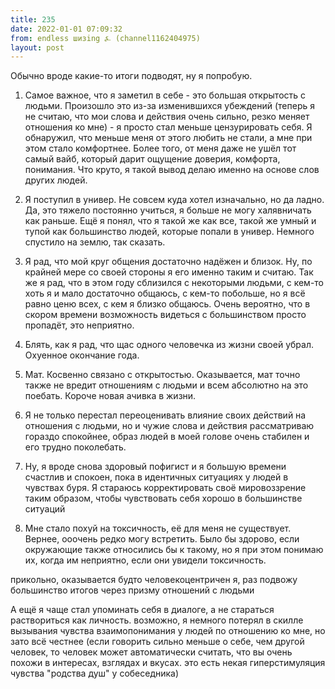 ```yaml
---
title: 235
date: 2022-01-01 07:09:32
from: endless шизing ⍼ (channel1162404975)
layout: post
---
```


Обычно вроде какие-то итоги подводят, ну я попробую.

1. Самое важное, что я заметил в себе - это бо‌льшая открытость с людьми. Произошло это из-за изменившихся убеждений (теперь я не считаю, что мои слова и действия очень сильно, резко меняет отношения ко мне) - я просто стал меньше цензурировать себя. 
Я обнаружил, что меньше меня от этого любить не стали, а мне при этом стало комфортнее. 
Более того, от меня даже не ушёл тот самый вайб, который дарит ощущение доверия, комфорта, понимания. Что круто, я такой вывод делаю именно на основе слов других людей. 

2. Я поступил в универ. Не совсем куда хотел изначально, но да ладно.
Да, это тяжело постоянно учиться, я больше не могу халявничать как раньше. Ещё я понял, что я такой же как все, такой же умный и тупой как большинство людей, которые попали в универ. Немного спустило на землю, так сказать.

3. Я рад, что мой круг общения достаточно надёжен и близок. Ну, по крайней мере со своей стороны я его именно таким и считаю. Так же я рад, что в этом году сблизился с некоторыми людьми, с кем-то хоть я и мало достаточно общаюсь, с кем-то побольше, но я всё равно ценю всех, с кем я близко общаюсь. Очень вероятно, что в скором времени возможность видеться с большинством просто пропадёт, это неприятно.

4. Блять, как я рад, что щас одного человечка из жизни своей убрал. Охуенное окончание года.

5. Мат. Косвенно связано с открытостью. Оказывается, мат точно также не вредит отношениям с людьми и всем абсолютно на это поебать. Короче новая ачивка в жизни.

6. Я не только перестал переоценивать влияние своих действий на отношения с людьми, но и чужие слова и действия рассматриваю гораздо спокойнее, образ людей в моей голове очень стабилен и его трудно поколебать.

7. Ну, я вроде снова здоровый пофигист и я большую времени счастлив и спокоен, пока в идентичных ситуациях у людей в чувствах буря. Я стараюсь корректировать своё мировоззрение таким образом, чтобы чувствовать себя хорошо в большинстве ситуаций

8. Мне стало похуй на токсичность, её для меня не существует. Вернее, ооочень редко могу встретить. Было бы здорово, если окружающие также относились бы к такому, но я при этом понимаю их, когда им неприятно, если они увидели токсичность.

прикольно, оказывается будто человекоцентричен я, раз подвожу большинство итогов через призму отношений с людьми


А ещё я чаще стал упоминать себя в диалоге, а не стараться раствориться как личность. возможно, я немного потерял в скилле вызывания чувства взаимопонимания у людей по отношению ко мне, но зато всё честнее 
(если говорить сильно меньше о себе, чем другой человек, то человек может автоматически считать, что вы очень похожи в интересах, взглядах и вкусах. это есть некая гиперстимуляция чувства "родства душ" у собеседника)
